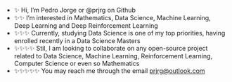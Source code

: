 - ✨ Hi, I’m Pedro Jorge or @prjrg on Github
- ✨✨ I’m interested in Mathematics, Data Science, Machine Learning, Deep Learning and Deep Reinforcement Learning
- ✨✨✨ Currently, studying Data Science is one of my top priorities, having enrolled recently in a Data Science Masters
- ✨✨✨✨ Stil, I am looking to collaborate on any open-source project related to Data Science, Machine Learning, Reinforcement Learning, Computer Science or even so Mathematics
- ✨✨✨✨✨ You may reach me through the email prjrg@outlook.com

<!---
prjrg/prjrg is a ✨ special ✨ repository because its `README.md` (this file) appears on your GitHub profile.
You can click the Preview link to take a look at your changes.
--->
